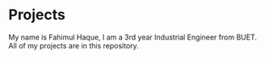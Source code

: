 # Projects
My name is Fahimul Haque, I am a 3rd year Industrial Engineer from BUET.
All of my projects are in this repository.
